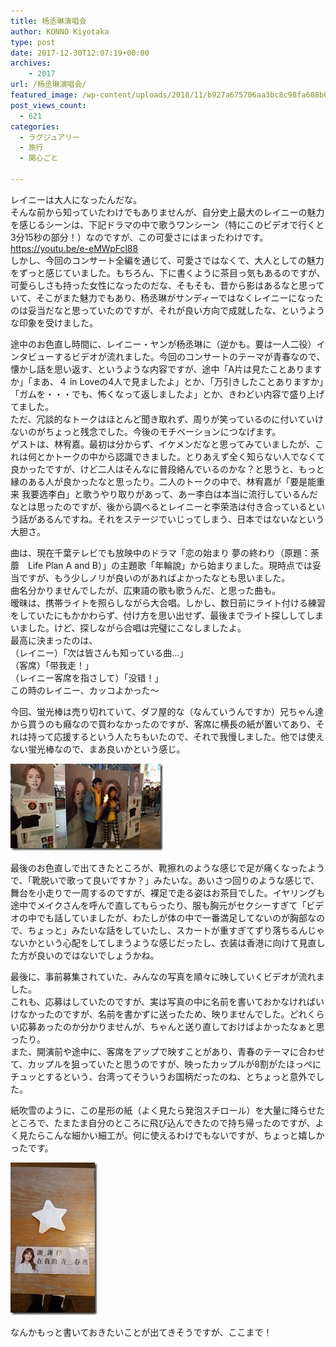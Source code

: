 ```yaml
---
title: 杨丞琳演唱会
author: KONNO Kiyotaka
type: post
date: 2017-12-30T12:07:19+00:00
archives:
    - 2017
url: /杨丞琳演唱会/
featured_image: /wp-content/uploads/2018/11/b927a675706aa3bc8c98fa608b045b35-300x300.jpg
post_views_count:
  - 621
categories:
  - ラグジュアリー
  - 旅行
  - 関心ごと

---
```

レイニーは大人になったんだな。  
そんな前から知っていたわけでもありませんが、自分史上最大のレイニーの魅力を感じるシーンは、下記ドラマの中で歌うワンシーン（特にこのビデオで行くと3分15秒の部分！）なのですが、この可愛さにはまったわけです。  
<a href="https://youtu.be/e-eMWpFcl88" target="_blank">https://youtu.be/e-eMWpFcl88</a>  
しかし、今回のコンサート全編を通じて、可愛さではなくて、大人としての魅力をずっと感じていました。もちろん、下に書くように茶目っ気もあるのですが、可愛らしさも持った女性になったのだな、そもそも、昔から影はあるなと思っていて、そこがまた魅力でもあり、杨丞琳がサンディーではなくレイニーになったのは妥当だなと思っていたのですが、それが良い方向で成就したな、というような印象を受けました。

途中のお色直し時間に、レイニー・ヤンが杨丞琳に（逆かも。要は一人二役）インタビューするビデオが流れました。今回のコンサートのテーマが青春なので、懐かし話を思い返す、というような内容ですが、途中「A片は見たことありますか」「まあ、４ in Loveの4人で見ましたよ」とか、「万引きしたことありますか」「ガムを・・・でも、怖くなって返しましたよ」とか、きわどい内容で盛り上げてました。  
ただ、冗談的なトークはほとんど聞き取れず、周りが笑っているのに付いていけないのがちょっと残念でした。今後のモチベーションにつなげます。  
ゲストは、林宥嘉。最初は分からず、イケメンだなと思ってみていましたが、これは何とかトークの中から認識できました。とりあえず全く知らない人でなくて良かったですが、けど二人はそんなに普段絡んでいるのかな？と思うと、もっと縁のある人が良かったなと思ったり。二人のトークの中で、林宥嘉が「要是能重来 我要选李白」と歌うやり取りがあって、あー李白は本当に流行しているんだなとは思ったのですが、後から調べるとレイニーと李荣浩は付き合っているという話があるんですね。それをステージでいじってしまう、日本ではないなという大胆さ。

曲は、現在千葉テレビでも放映中のドラマ「恋の始まり 夢の終わり（原題：荼蘼　Life Plan A and B）」の主題歌「年輪說」から始まりました。現時点では妥当ですが、もう少しノリが良いのがあればよかったなとも思いました。  
曲名分かりませんでしたが、広東語の歌も歌うんだ、と思った曲も。  
暧昧は、携帯ライトを照らしながら大合唱。しかし、数日前にライト付ける練習をしていたにもかかわらず、付け方を思い出せず、最後までライト探ししてしまいました。けど、探しながら合唱は完璧にこなしましたよ。  
最高に決まったのは、  
（レイニー）「次は皆さんも知っている曲…」  
（客席）「带我走！」  
（レイニー客席を指さして）「没错！」  
この時のレイニー、カッコよかった～

今回、蛍光棒は売り切れていて、ダフ屋的な（なんていうんですか）兄ちゃん達から買うのも癪なので買わなかったのですが、客席に横長の紙が置いてあり、それは持って応援するという人たちもいたので、それで我慢しました。他では使えない蛍光棒なので、まあ良いかという感じ。

[<img width="244" height="139" title="会場前" style="display: inline; background-image: none;" alt="会場前" src="/uploads/2017/12/aef6a09a576d108e90103d18aa5108ce.jpg?resize=244%2C139&#038;ssl=1" border="0" data-recalc-dims="1" />][1]

最後のお色直しで出てきたところが、靴擦れのような感じで足が痛くなったようで、「靴脱いで歌って良いですか？」みたいな。あいさつ回りのような感じで、舞台を小走りで一周するのですが、裸足で走る姿はお茶目でした。イヤリングも途中でメイクさんを呼んで直してもらったり、服も胸元がセクシーすぎて「ビデオの中でも話していましたが、わたしが体の中で一番満足してないのが胸部なので、ちょっと」みたいな話をしていたし、スカートが重すぎてずり落ちるんじゃないかという心配をしてしまうような感じだったし、衣装は香港に向けて見直した方が良いのではないでしょうかね。

最後に、事前募集されていた、みんなの写真を順々に映していくビデオが流れました。  
これも、応募はしていたのですが、実は写真の中に名前を書いておかなければいけなかったのですが、名前を書かずに送ったため、映りませんでした。どれくらい応募あったのか分かりませんが、ちゃんと送り直しておけばよかったなぁと思ったり。  
また、開演前や途中に、客席をアップで映すことがあり、青春のテーマに合わせて、カップルを狙っていたと思うのですが、映ったカップルが8割がたほっぺにチュッとするという、台湾ってそういうお国柄だったのね、とちょっと意外でした。

紙吹雪のように、この星形の紙（よく見たら発泡スチロール）を大量に降らせたところで、たまたま自分のところに飛び込んできたので持ち帰ったのですが、よく見たらこんな細かい細工が。何に使えるわけでもないですが、ちょっと嬉しかったです。

[<img width="139" height="244" title="紙" style="display: inline; background-image: none;" alt="紙" src="/uploads/2017/12/638260d53e8ebd8270693720f2ae4d20.jpg?resize=139%2C244&#038;ssl=1" border="0" data-recalc-dims="1" />][2]

なんかもっと書いておきたいことが出てきそうですが、ここまで！

 [1]: /uploads/2017/12/96093a0c7130b82d72a1791e368460ed.jpg?ssl=1
 [2]: /uploads/2017/12/b9ebead76005411544b4d7c80e4e09b2.jpg?ssl=1